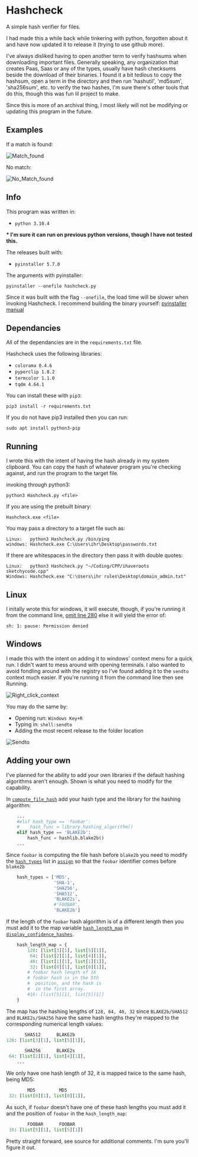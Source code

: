 # Hashcheck
A simple hash verifier for files.

I had made this a while back while tinkering with python, forgotten about it and have now updated it to release it (trying to use github more). 

I've always disliked having to open another term to verify hashsums when downloading important files. Generally speaking, any organization that creates Paas, Saas or any of the types, usually have hash checksums beside the download of their binaries. I found it a bit tedious to copy the hashsum, open a term in the directory and then run 'hashutil', 'md5sum', 'sha256sum', etc. to verify the two hashes, I'm sure there's other tools that do this, though this was fun lil project to make.

Since this is more of an archival thing, I most likely will not be modifying or updating this program in the future.

## Examples
If a match is found:

![Match_found](/img/valid_hash_input_match.gif)

No match:

![No_Match_found](/img/valid_hash_input_no_match.gif)


## Info
This program was written in:
- `python 3.10.4`

**\* I'm sure it can run on previous python versions, though I have not tested this.**

The releases built with:
- `pyinstaller 5.7.0`

The arguments with pyinstaller:
```
pyinstaller --onefile hashcheck.py
```

Since it was built with the flag `--onefile`, the load time will be slower when invoking Hashcheck. I recommend building the binary yourself: [pyinstaller manual](https://pyinstaller.org/en/stable/)


## Dependancies
All of the dependancies are in the `requirements.txt` file.

Hashcheck uses the following libraries:
- `colorama 0.4.6`
- `pyperclip 1.8.2`
- `termcolor 1.1.0`
- `tqdm 4.64.1`

You can install these with `pip3`:

```
pip3 install -r requirements.txt
```

If you do not have pip3 installed then you can run:
```
sudo apt install python3-pip
```


## Running
I wrote this with the intent of having the hash already in my system clipboard. You can copy the hash of whatever program you're checking against, and run the program to the target file.

invoking through python3:
```
python3 Hashcheck.py <file>
```

If you are using the prebuilt binary:
```
Hashcheck.exe <file>
```

You may pass a directory to a target file such as:
```
Linux:   python3 Hashcheck.py /bin/ping
windows: Hashcheck.exe C:\Users\ihr\Desktop\passwords.txt
```

If there are whitespaces in the directory then pass it with double quotes:
```
Linux:   python3 Hashcheck.py "~/Coding/CPP/ihaveroots sketchycode.cpp"
Windows: Hashcheck.exe "C:\Users\ihr rules\Desktop\domain_admin.txt"
```


## Linux
I initally wrote this for windows, it will execute, though, if you're running it from the command line, [omit line 280](https://github.com/ihaveroot/Hashcheck/blob/907a846dbdacd990b038fd6d2bdc7524c99145aa/Hashcheck.py#L280) else it will yield the error of:
```
sh: 1: pause: Permission denied
```


## Windows
I made this with the intent on adding it to windows' context menu for a quick run. I didn't want to mess around with opening terminals. I also wanted to avoid fondling around with the registry so I've found adding it to the `sendto` context much easier. If you're running it from the command line then see Running.

![Right_click_context](/img/sendto.gif)

You may do the same by:
- Opening run: `Windows Key+R`
- Typing in: `shell:sendto`
- Adding the most recent release to the folder location

![Sendto](/img/run.png)


## Adding your own
I've planned for the ability to add your own libraries if the default hashing algorithms aren't enough. Shown is what you need to modify for the capability.

In [`compute_file_hash`](https://github.com/ihaveroot/Hashcheck/blob/907a846dbdacd990b038fd6d2bdc7524c99145aa/Hashcheck.py#L57) add your hash type and the library for the hashing algorithm:
```python
    ...
    #elif hash_type == 'foobar':
    #    hash_func = library.hashing_algorithm()
    elif hash_type == 'BLAKE2b':
        hash_func = hashlib.blake2b()
    ...
```

Since `foobar` is computing the file hash before `blake2b` you need to modify the [`hash_types`](https://github.com/ihaveroot/Hashcheck/blob/907a846dbdacd990b038fd6d2bdc7524c99145aa/Hashcheck.py#L199) list in [`assign`](https://github.com/ihaveroot/Hashcheck/blob/907a846dbdacd990b038fd6d2bdc7524c99145aa/Hashcheck.py#L198) so that the `foobar` identifier comes before `blake2b`
```python
    hash_types = ['MD5', 
                  'SHA-1', 
                  'SHA256', 
                  'SHA512', 
                  'BLAKE2s', 
                  #'FOOBAR',
                  'BLAKE2b']
```

If the length of the `foobar` hash algorithm is of a different length then you must add it to the map variable [`hash_length_map`](https://github.com/ihaveroot/Hashcheck/blob/907a846dbdacd990b038fd6d2bdc7524c99145aa/Hashcheck.py#L137) in [`display_confidence_hashes`](https://github.com/ihaveroot/Hashcheck/blob/907a846dbdacd990b038fd6d2bdc7524c99145aa/Hashcheck.py#L135). 

```python
    hash_length_map = {
        128: [list[3][1], list[5][1]],
         64: [list[2][1], list[4][1]],
         40: [list[1][1], list[1][1]],
         32: [list[0][1], list[0][1]],
        # foobar hash length of 16
        # foobar hash is in the 5th
        #  position, and the hash is
        #  in the first array.
        #16: [list[5][1], list[5][1]]
    }
```

The map has the hashing lengths of `128, 64, 40, 32` since `BLAKE2b/SHA512` and `BLAKE2s/SHA256` have the same hash lengths they're mapped to the corresponding numerical length values:
```python
       SHA512      BLAKE2b
128: [list[3][1], list[5][1]],

       SHA256      BLAKE2s
 64: [list[2][1], list[4][1]],
    ...
```

We only have one hash length of 32, it is mapped twice to the same hash, being MD5:
```python
        MD5         MD5
 32: [list[0][1], list[0][1]],
```

As such, if `foobar` doesn't have one of these hash lengths you must add it and the position of `foobar` in the `hash_length_map`:
```python
        FOOBAR      FOOBAR
 16: [list[5][1], list[5][1]]
```

Pretty straight forward, see source for additional comments. I'm sure you'll figure it out.